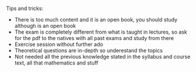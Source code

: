 Tips and tricks:
- There is too much content and it is an open book, you should study although is an open book
- The exam is completely different from what is taught in lectures, so ask for the pdf to the natives with all past exams and study from there
- Exercise session without further ado
- Theoretical questions are in-depth so underestand the topics
- Not needed all the previous knowledge stated in the syllabus and course text, all that mathematics and stuff
